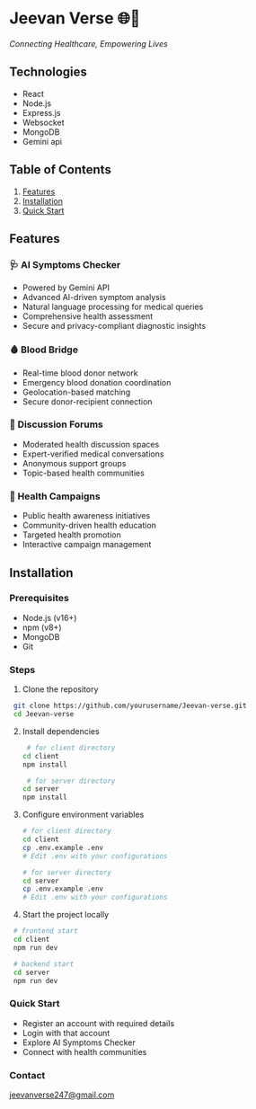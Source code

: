 # Jeevan Verse 🌐💉

*Connecting Healthcare, Empowering Lives*

## Technologies
- React
- Node.js
- Express.js
- Websocket
- MongoDB
- Gemini api

## Table of Contents
1. [Features](#features)
2. [Installation](#installation)
3. [Quick Start](#quick-start)

## Features

### 🩺 AI Symptoms Checker
- Powered by Gemini API
- Advanced AI-driven symptom analysis
- Natural language processing for medical queries
- Comprehensive health assessment
- Secure and privacy-compliant diagnostic insights

### 🩸 Blood Bridge
- Real-time blood donor network
- Emergency blood donation coordination
- Geolocation-based matching
- Secure donor-recipient connection

### 💬 Discussion Forums
- Moderated health discussion spaces
- Expert-verified medical conversations
- Anonymous support groups
- Topic-based health communities

### 📣 Health Campaigns
- Public health awareness initiatives
- Community-driven health education
- Targeted health promotion
- Interactive campaign management

## Installation

### Prerequisites
- Node.js (v16+)
- npm (v8+)
- MongoDB
- Git

### Steps
1. Clone the repository
  ``` bash
   git clone https://github.com/yourusername/Jeevan-verse.git
   cd Jeevan-verse
  ```
   
2. Install dependencies
   ``` bash
    # for client directory
   cd client 
   npm install

    # for server directory
   cd server
   npm install
   ```
   
3. Configure environment variables
   ```bash
   # for client directory
   cd client 
   cp .env.example .env
   # Edit .env with your configurations

   # for server directory
   cd server 
   cp .env.example .env
   # Edit .env with your configurations
   ```
   
4. Start the project locally
  ``` bash
   # frontend start
   cd client 
   npm run dev

   # backend start
   cd server 
   npm run dev
  ```
   

### Quick Start
- Register an account with required details
- Login with that account
- Explore AI Symptoms Checker
- Connect with health communities


### Contact
jeevanverse247@gmail.com
